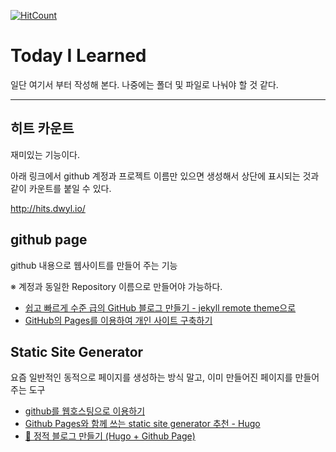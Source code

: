 [![HitCount](http://hits.dwyl.io/tachikoma/TIL.svg)](http://hits.dwyl.io/tachikoma/TIL)

# Today I Learned
일단 여기서 부터 작성해 본다.
나중에는 폴더 및 파일로 나눠야 할 것 같다.

---
## 히트 카운트

재미있는 기능이다.

아래 링크에서 github 계정과 프로젝트 이름만 있으면 생성해서 상단에 표시되는 것과 같이 카운트를 붙일 수 있다.

http://hits.dwyl.io/

## github page
github 내용으로 웹사이트를 만들어 주는 기능

※ 계정과 동일한 Repository 이름으로 만들어야 가능하다.

* [쉽고 빠르게 수준 급의 GitHub 블로그 만들기 - jekyll remote theme으로](https://dreamgonfly.github.io/2018/01/27/jekyll-remote-theme.html)
* [GitHub의 Pages를 이용하여 개인 사이트 구축하기](http://blog.saltfactory.net/create-personal-web-site-using-with-github-pages/)

## Static Site Generator
요즘 일반적인 동적으로 페이지를 생성하는 방식 말고, 이미 만들어진 페이지를 만들어 주는 도구
* [github를 웹호스팅으로 이용하기](https://opentutorials.org/module/2398/16117)
* [Github Pages와 함께 쓰는 static site generator 추천 - Hugo](http://tadakichi.tistory.com/188)
* [🍜 정적 블로그 만들기 (Hugo + Github Page)](https://github.com/Integerous/Integerous.github.io)
